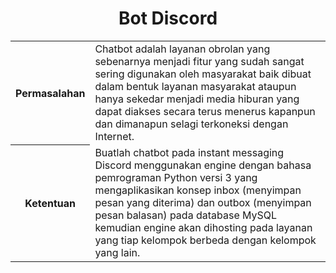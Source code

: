 <html>
  <h1 style="text-align:center;">Bot Discord</h1>
<body>
<table>
<tr>
<th>Permasalahan</th>
<td>
Chatbot adalah layanan obrolan yang sebenarnya menjadi fitur yang sudah sangat sering digunakan oleh masyarakat baik dibuat dalam bentuk layanan masyarakat ataupun hanya sekedar menjadi media hiburan yang dapat diakses secara terus menerus kapanpun dan dimanapun selagi terkoneksi dengan Internet. 
</td>
</tr>
<tr>
<th>Ketentuan</th>	  
<td>
Buatlah chatbot pada instant messaging Discord menggunakan engine dengan bahasa pemrograman Python versi 3 yang mengaplikasikan konsep inbox (menyimpan pesan yang diterima) dan outbox (menyimpan pesan balasan) pada database MySQL kemudian engine akan dihosting pada layanan yang tiap kelompok berbeda dengan kelompok yang lain.
</td>
</tr>
</table>
</body>
</html>
